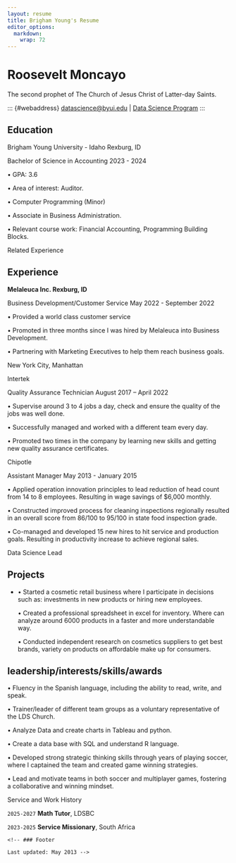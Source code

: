 ```yaml
---
layout: resume
title: Brigham Young's Resume
editor_options: 
  markdown: 
    wrap: 72
---
```


# Roosevelt Moncayo

The second prophet of The Church of Jesus Christ of Latter-day Saints.

::: {#webaddress}
<a href="datascience@byui.edu">datascience\@byui.edu</a> \|
<a href="https://byuidatascience.github.io/development.html">Data
Science Program</a>
:::

<!-- https://www.monique.tech/the-art-of-markdown -->

## Education

Brigham Young University - Idaho Rexburg, ID

Bachelor of Science in Accounting 2023 - 2024

• GPA: 3.6

• Area of interest: Auditor.

• Computer Programming (Minor)

• Associate in Business Administration.

• Relevant course work: Financial Accounting, Programming Building
Blocks.

Related Experience

## Experience

**Melaleuca Inc. Rexburg, ID**

Business Development/Customer Service May 2022 - September 2022

• Provided a world class customer service

• Promoted in three months since I was hired by Melaleuca into Business
Development.

• Partnering with Marketing Executives to help them reach business
goals.

New York City, Manhattan

Intertek

Quality Assurance Technician August 2017 – April 2022

• Supervise around 3 to 4 jobs a day, check and ensure the quality of
the jobs was well done.

• Successfully managed and worked with a different team every day.

• Promoted two times in the company by learning new skills and getting
new quality assurance certificates.

Chipotle

Assistant Manager May 2013 - January 2015

• Applied operation innovation principles to lead reduction of head
count from 14 to 8 employees. Resulting in wage savings of \$6,000
monthly.

• Constructed improved process for cleaning inspections regionally
resulted in an overall score from 86/100 to 95/100 in state food
inspection grade.

• Co-managed and developed 15 new hires to hit service and production
goals. Resulting in productivity increase to achieve regional sales.

Data Science Lead

## Projects

-   • Started a cosmetic retail business where I participate in
    decisions such as: investments in new products or hiring new
    employees.

    • Created a professional spreadsheet in excel for inventory. Where
    can analyze around 6000 products in a faster and more understandable
    way.

    • Conducted independent research on cosmetics suppliers to get best
    brands, variety on products on affordable make up for consumers.

## **leadership/interests/skills/awards**

• Fluency in the Spanish language, including the ability to read, write,
and speak.

• Trainer/leader of different team groups as a voluntary representative
of the LDS Church.

• Analyze Data and create charts in Tableau and python.

• Create a data base with SQL and understand R language.

• Developed strong strategic thinking skills through years of playing
soccer, where I captained the team and created game winning strategies.

• Lead and motivate teams in both soccer and multiplayer games,
fostering a collaborative and winning mindset.

Service and Work History

`2025-2027` **Math Tutor**, LDSBC

`2023-2025` **Service Missionary**, South Africa

```{=html}
<!-- ### Footer

Last updated: May 2013 -->
```